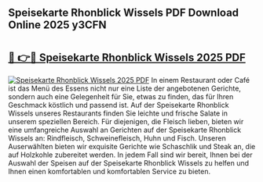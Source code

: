 ## Speisekarte Rhonblick Wissels PDF Download Online 2025 y3CFN

# <h2><a href="http://gc9atb.nevu.top/?p=Speisekarte+Rhonblick+Wissels">🔗 👉🔴 Speisekarte Rhonblick Wissels 2025 PDF</a></h2>

[![Speisekarte Rhonblick Wissels 2025 PDF](https://i.imgur.com/dBaPXMq.png)](http://gc9atb.nevu.top/?p=Speisekarte+Rhonblick+Wissels)
In einem Restaurant oder Café ist das Menü des Essens nicht nur eine Liste der angebotenen Gerichte, sondern auch eine Gelegenheit für Sie, etwas zu finden, das für Ihren Geschmack köstlich und passend ist. Auf der Speisekarte Rhonblick Wissels unseres Restaurants finden Sie leichte und frische Salate in unserem speziellen Bereich. Für diejenigen, die Fleisch lieben, bieten wir eine umfangreiche Auswahl an Gerichten auf der Speisekarte Rhonblick Wissels an: Rindfleisch, Schweinefleisch, Huhn und Fisch. Unseren Auserwählten bieten wir exquisite Gerichte wie Schaschlik und Steak an, die auf Holzkohle zubereitet werden. In jedem Fall sind wir bereit, Ihnen bei der Auswahl der Speisen auf der Speisekarte Rhonblick Wissels zu helfen und Ihnen einen komfortablen und komfortablen Service zu bieten.
